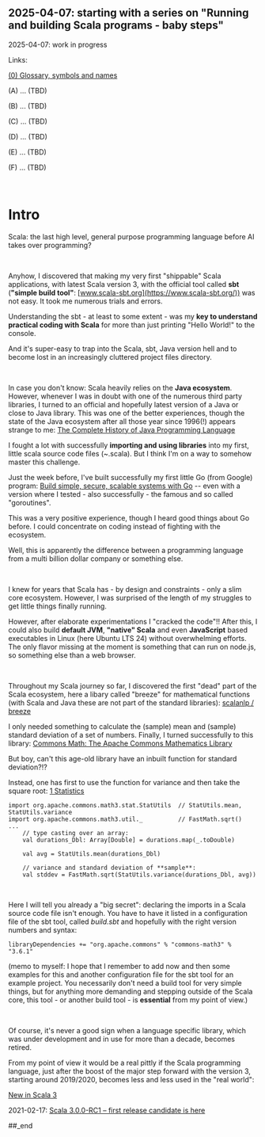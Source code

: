 ## 2025-04-07: starting with a series on "Running and building Scala programs - baby steps"

2025-04-07: work in progress

Links:

[(0) Glossary, symbols and names](https://github.com/PLC-Programmer/PLC-Programmer.github.io/blob/main/(0)%20Scala%20glossary.md)

(A) ... (TBD)

(B) ... (TBD)

(C) ... (TBD)

(D) ... (TBD)

(E) ... (TBD)

(F) ... (TBD)

<br/>

# Intro

Scala: the last high level, general purpose programming language before AI takes over programming?

<br/>

Anyhow, I discovered that making my very first "shippable" Scala applications, with latest Scala version 3, with the official tool called **sbt** (**"simple build tool"**: [www.scala-sbt.org](https://www.scala-sbt.org/)) was not easy. It took me numerous trials and errors.

Understanding the sbt - at least to some extent - was my **key to understand practical coding with Scala** for more than just printing "Hello World!" to the console.

And it's super-easy to trap into the Scala, sbt, Java version hell and to become lost in an increasingly cluttered project files directory.

<br/>

In case you don't know: Scala heavily relies on the **Java ecosystem**. However, whenever I was in doubt with one of the numerous third party libraries, I turned to an official and hopefully latest version of a Java or close to Java library. This was one of the better experiences, though the state of the Java ecosystem after all those year since 1996(!) appears strange to me: [The Complete History of Java Programming Language](https://www.geeksforgeeks.org/the-complete-history-of-java-programming-language/)

I fought a lot with successfully **importing and using libraries** into my first, little scala source code files (~.scala). But I think I'm on a way to somehow master this challenge.

Just the week before, I've built successfully my first little Go (from Google) program: [Build simple, secure, scalable systems with Go](https://go.dev/) -- even with a version where I tested - also successfully - the famous and so called "goroutines".

This was a very positive experience, though I heard good things about Go before. I could concentrate on coding instead of fighting with the ecosystem.

Well, this is apparently the difference between a programming language from a multi billion dollar company or something else.

<br/>

I knew for years that Scala has - by design and constraints - only a slim core ecosystem. However, I was surprised of the length of my struggles to get little things finally running.

However, after elaborate experimentations I "cracked the code"!! After this, I could also build **default JVM**, **"native" Scala** and even **JavaScript** based executables in Linux (here Ubuntu LTS 24) without overwhelming efforts. The only flavor missing at the moment is something that can run on node.js, so something else than a web browser.

<br/>

Throughout my Scala journey so far, I discovered the first "dead" part of the Scala ecosystem, here a libary called "breeze" for mathematical functions (with Scala and Java these are not part of the standard libraries): [scalanlp / breeze](https://github.com/scalanlp/breeze)

I only needed something to calculate the (sample) mean and (sample) standard deviation of a set of numbers. Finally, I turned successfully to this library: [Commons Math: The Apache Commons Mathematics Library](https://commons.apache.org/proper/commons-math/)

But boy, can't this age-old library have an inbuilt function for standard deviation?!?

Instead, one has first to use the function for variance and then take the square root: [1 Statistics](https://commons.apache.org/proper/commons-math/userguide/stat.html)

```
import org.apache.commons.math3.stat.StatUtils  // StatUtils.mean, StatUtils.variance
import org.apache.commons.math3.util._          // FastMath.sqrt()
...
    // type casting over an array:
    val durations_Dbl: Array[Double] = durations.map(_.toDouble)

    val avg = StatUtils.mean(durations_Dbl)

    // variance and standard deviation of **sample**:
    val stddev = FastMath.sqrt(StatUtils.variance(durations_Dbl, avg))
```

<br/>

Here I will tell you already a "big secret": declaring the imports in a Scala source code file isn't enough. You have to have it listed in a configuration file of the sbt tool, called _build.sbt_ and hopefully with the right version numbers and syntax:

```
libraryDependencies += "org.apache.commons" % "commons-math3" % "3.6.1"
```

(memo to myself: I hope that I remember to add now and then some examples for this and another configuration file for the sbt tool for an example project. You necessarily don't need a build tool for very simple things, but for anything more demanding and stepping outside of the Scala core, this tool - or another build tool - is **essential** from my point of view.)



<br/>

Of course, it's never a good sign when a language specific library, which was under development and in use for more than a decade, becomes retired.

From my point of view it would be a real pittly if the Scala programming language, just after the boost of the major step forward with the version 3, starting around 2019/2020, becomes less and less used in the "real world":

[New in Scala 3](https://docs.scala-lang.org/scala3/new-in-scala3.html)

2021-02-17: [Scala 3.0.0-RC1 – first release candidate is here](https://dotty.epfl.ch/blog/2021/02/17/scala3-rc1.html)


##_end


